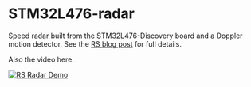 # STM32L476-radar
Speed radar built from the STM32L476-Discovery board and a Doppler motion detector. See the [RS blog post](http://www.rs-online.com/designspark/electronics/eng/blog/creating-a-radar-speed-detector-with-a-stm32l476-discovery-board) for full details.

Also the video here:

[![RS Radar Demo](http://img.youtube.com/vi/9FD0xbba3FA/0.jpg)](http://www.youtube.com/watch?v=9FD0xbba3FA)
